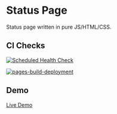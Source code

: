 # Status Page

Status page written in pure JS/HTML/CSS.

## CI Checks

[![Scheduled Health Check](https://github.com/Zaid-maker/status-page/actions/workflows/health-check.yml/badge.svg)](https://github.com/Zaid-maker/status-page/actions/workflows/health-check.yml)

[![pages-build-deployment](https://github.com/Zaid-maker/status-page/actions/workflows/pages/pages-build-deployment/badge.svg)](https://github.com/Zaid-maker/status-page/actions/workflows/pages/pages-build-deployment)

## Demo

[Live Demo](https;//status-page.devmirza.ml)
